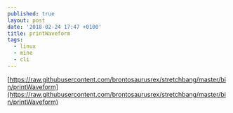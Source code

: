 ```yaml
---
published: true
layout: post
date: '2018-02-24 17:47 +0100'
title: printWaveform
tags:
  - linux
  - mine
  - cli
---
```

[https://raw.githubusercontent.com/brontosaurusrex/stretchbang/master/bin/printWaveform](https://raw.githubusercontent.com/brontosaurusrex/stretchbang/master/bin/printWaveform)


